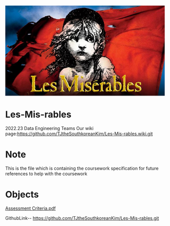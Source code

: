 ![Les_mis-rables](https://raw.githubusercontent.com/TJtheSouthkoreanKim/Les-Mis-rables/master/640lesmis.jpg)

# Les-Mis-rables
 2022.23 Data Engineering Teams
 Our wiki page:https://github.com/TJtheSouthkoreanKim/Les-Mis-rables.wiki.git
# Note
This is the file which is containing the coursework specification for future references to help with the coursework
# Objects
[Assessment Criteria.pdf](https://github.com/TJtheSouthkoreanKim/Les-Mis-rables/files/10716255/Assessment.Criteria.pdf)

GithubLink-- https://github.com/TJtheSouthkoreanKim/Les-Mis-rables.git
